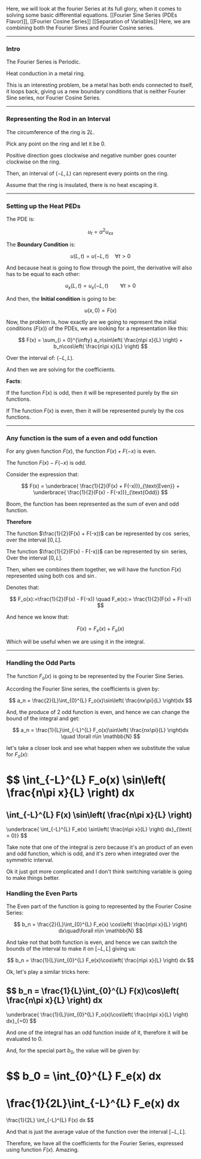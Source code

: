 Here, we will look at the fourier Series at its full glory, when it comes to solving some basic differential equations. 
[[Fourier Sine Series (PDEs Flavor)]], [[Fourier Cosine Series]]
[[Separation of Variables]]
Here, we are combining both the Fourier Sines and Fourier Cosine series. 

---
### **Intro**

The Fourier Series is Periodic. 

Heat conduction in a metal ring. 

This is an interesting problem, be a metal has both ends connected to itself, it loops back, giving us a new boundary conditions that is neither Fourier Sine series, nor Fourier Cosine Series. 

---
### **Representing the Rod in an Interval**

The circumference of the ring is $2L$. 

Pick any point on the ring and let it be $0$. 

Positive direction goes clockwise and negative number goes counter clockwise on the ring. 

Then, an interval of $(-L, L)$ can represent every points on the ring. 

Assume that the ring is insulated, there is no heat escaping it. 


---
### **Setting up the Heat PEDs**

The PDE is: 

$$
u_t = \alpha^2 u_{xx}\tag{1}
$$

The **Boundary Condition** is: 

$$
u(L, t) = u(-L, t) \quad \forall t > 0 \tag{2}
$$

And because heat is going to flow through the point, the derivative will also has to be equal to each other: 

$$
u_x(L, t) = u_x(-L, t) \qquad \forall t > 0 \tag{3}
$$

And then, the **Initial condition** is going to be: 

$$
u(x, 0) = F(x) \tag{4}
$$


Now, the problem is, how exactly are we going to represent the initial conditions ($F(x)$) of the PDEs, we are looking for a representation like this: 

$$
F(x) = 
\sum_{i = 0}^{\infty}
a_n\sin\left(
    \frac{n\pi x}{L}
\right)
+ 
b_n\cos\left(
    \frac{n\pi x}{L}
\right)
$$

Over the interval of: $(-L, L)$. 

And then we are solving for the coefficients. 

**Facts**: 

If the function $F(x)$ is odd, then it will be represented purely by the $\sin$ functions. 

If The function $F(x)$ is even, then it will be represented purely by the $\cos$ functions. 

---
### **Any function is the sum of a even and odd function**

For any given function $F(x)$, the function $F(x) + F(-x)$ is even. 

The function $F(x) - F(-x)$ is odd. 

Consider the expression that: 

$$
F(x) = 
    \underbrace{
    \frac{1}{2}(F(x) + F(-x))}_{\text{Even}}
     +
    \underbrace{
    \frac{1}{2}(F(x) - F(-x))}_{\text{Odd}}
$$

Boom, the function has been represented as the sum of even and odd function. 

**Therefore**

The function $\frac{1}{2}(F(x) + F(-x))$ can be represented by $\cos$ series, over the interval $[0, L]$. 

The function $\frac{1}{2}(F(x) - F(-x))$ can be represented by $\sin$ series, Over the interval $[0, L]$. 

Then, when we combines them together, we will have the function $F(x)$ represented using both $\cos$ and $\sin$. 

Denotes that: 

$$
F_o(x):=\frac{1}{2}(F(x) - F(-x)) \quad F_e(x):= \frac{1}{2}(F(x) + F(-x))
$$

And hence we know that:

$$
F(x) = F_e(x) + F_o(x)
$$

Which will be useful when we are using it in the integral. 

---
### **Handling the Odd Parts**

The function $F_o(x)$ is going to be represented by the Fourier Sine Series. 

According the Fourier Sine series, the coefficients is given by: 

$$
a_n = 
\frac{2}{L}\int_{0}^{L} F_o(x)\sin\left(
    \frac{nx\pi}{L}
\right)dx
$$

And, the produce of 2 odd function is even, and hence we can change the bound of the integral and get: 

$$
a_n = 
\frac{1}{L}\int_{-L}^{L} F_o(x)\sin\left(
    \frac{nx\pi}{L}
\right)dx \quad \forall n\in \mathbb{N}
$$

let's take a closer look and see what happen when we substitute the value for $F_o(x)$: 

$$
\int_{-L}^{L} 
F_o(x)
\sin\left(
    \frac{n\pi x}{L}
\right)
dx
=
\int_{-L}^{L} 
F(x)
\sin\left(
    \frac{n\pi x}{L}
\right)
-
\underbrace{
\int_{-L}^{L} 
F_e(x)
\sin\left(
    \frac{n\pi x}{L}
\right)
dx}_{\text{ = 0}}
$$

Take note that one of the integral is zero because it's an product of an even and odd function, which is odd, and it's zero when integrated over the symmetric interval. 

Ok it just got more complicated and I don't think switching variable is going to make things better. 

### **Handling the Even Parts**

The Even part of the function is going to represented by the Fourier Cosine Series: 

$$
b_n = \frac{2}{L}\int_{0}^{L} 
F_e(x) \cos\left(
    \frac{n\pi x}{L}
\right)
dx\quad\forall n\in \mathbb{N}
$$

And take not that both function is even, and hence we can switch the bounds of the interval to make it on $[-L, L]$ giving us: 

$$
b_n = \frac{1}{L}\int_{0}^{L}
F_e(x)\cos\left(
    \frac{n\pi x}{L}
\right)
dx
$$

Ok, let's play a similar tricks here: 

$$
b_n = 
\frac{1}{L}\int_{0}^{L}
F(x)\cos\left(
    \frac{n\pi x}{L}
\right)
dx
-
\underbrace{
\frac{1}{L}\int_{0}^{L}
F_o(x)\cos\left(
    \frac{n\pi x}{L}
\right)
dx}_{=0}
$$

And one of the integral has an odd function inside of it, therefore it will be evaluated to $0$. 

And, for the special part $b_0$, the value will be given by: 

$$
b_0 = 
\int_{0}^{L} 
F_e(x)
dx
=
\frac{1}{2L}\int_{-L}^{L} 
    F_e(x)
dx
=
\frac{1}{2L}
\int_{-L}^{L} 
    F(x)
dx
$$

And that is just the average value of the function over the interval $[-L, L]$. 

Therefore, we have all the coefficients for the Fourier Series, expressed using function $F(x)$. Amazing. 

